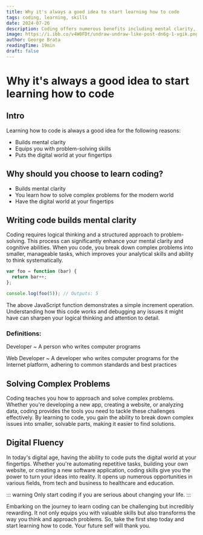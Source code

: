```yaml
---
title: Why it's always a good idea to start learning how to code
tags: coding, learning, skills
date: 2024-07-26
description: Coding offers numerous benefits including mental clarity, problem-solving skills, and digital fluency.
image: https://i.ibb.co/v4W0FDt/undraw-undraw-like-post-dn6g-1-vgik.png
author: George Brata
readingTime: 19min
draft: false
---
```


# Why it's always a good idea to start learning how to code

## Intro
Learning how to code is always a good idea for the following reasons:
- Builds mental clarity
- Equips you with problem-solving skills
- Puts the digital world at your fingertips

## Why should you choose to learn coding?
- Builds mental clarity
- You learn how to solve complex problems for the modern world
- Have the digital world at your fingertips

## Writing code builds mental clarity

Coding requires logical thinking and a structured approach to problem-solving. This process can significantly enhance your mental clarity and cognitive abilities. When you code, you break down complex problems into smaller, manageable tasks, which improves your analytical skills and ability to think systematically.

```js
var foo = function (bar) {
  return bar++;
};

console.log(foo(5)); // Outputs: 5
```

The above JavaScript function demonstrates a simple increment operation. Understanding how this code works and debugging any issues it might have can sharpen your logical thinking and attention to detail.

### Definitions:
Developer
~ A person who writes computer programs

Web Developer
~ A developer who writes computer programs for the Internet platform, adhering to common standards and best practices

## Solving Complex Problems

Coding teaches you how to approach and solve complex problems. Whether you're developing a new app, creating a website, or analyzing data, coding provides the tools you need to tackle these challenges effectively. By learning to code, you gain the ability to break down complex issues into smaller, solvable parts, making it easier to find solutions.

## Digital Fluency

In today's digital age, having the ability to code puts the digital world at your fingertips. Whether you're automating repetitive tasks, building your own website, or creating a new software application, coding skills give you the power to turn your ideas into reality. It opens up numerous opportunities in various fields, from tech and business to healthcare and education.

::: warning
Only start coding if you are serious about changing your life.
:::

Embarking on the journey to learn coding can be challenging but incredibly rewarding. It not only equips you with valuable skills but also transforms the way you think and approach problems. So, take the first step today and start learning how to code. Your future self will thank you.